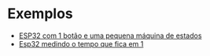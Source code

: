 # Exemplos

* [ESP32 com 1 botão e uma pequena máquina de estados](https://wokwi.com/projects/356008627830307841)
* [Esp32 medindo o tempo que fica em 1](https://wokwi.com/projects/356008627830307841)
